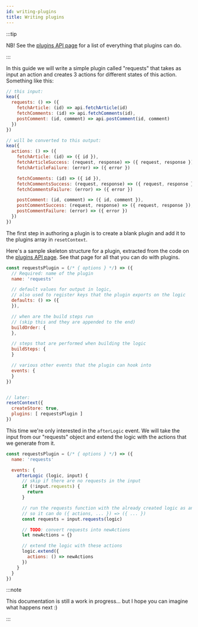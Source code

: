 ```yaml
---
id: writing-plugins
title: Writing plugins
---
```


:::tip

NB! See the [plugins API page](/docs/api/plugins) for a list of everything that plugins can do.

:::

In this guide we will write a simple plugin called "requests" that takes as input an action and creates 3 actions for different states of this action. Something like this:

```javascript
// this input:
kea({
  requests: () => ({
    fetchArticle: (id) => api.fetchArticle(id)
    fetchComments: (id) => api.fetchComments(id),
    postComment: (id, comment) => api.postComment(id, comment)
  })
})

// will be converted to this output:
kea({
  actions: () => ({
    fetchArticle: (id) => ({ id }),
    fetchArticleSuccess: (request, response) => ({ request, response }),
    fetchArticleFailure: (error) => ({ error })

    fetchComments: (id) => ({ id }),
    fetchCommentsSuccess: (request, response) => ({ request, response }),
    fetchCommentsFailure: (error) => ({ error })

    postComment: (id, comment) => ({ id, comment }),
    postCommentSuccess: (request, response) => ({ request, response }),
    postCommentFailure: (error) => ({ error })
  })
})
```

The first step in authoring a plugin is to create a blank plugin and add it to the plugins array in `resetContext`.

Here's a sample skeleton structure for a plugin, extracted from the code on the [plugins API page](https://kea.js.org/api/plugins). See that page for all that you can do with plugins.

```javascript
const requestsPlugin = (/* { options } */) => ({
  // Required: name of the plugin
  name: 'requests'

  // default values for output in logic,
  // also used to register keys that the plugin exports on the logic
  defaults: () => ({
  }),

  // when are the build steps run
  // (skip this and they are appended to the end)
  buildOrder: {
  },

  // steps that are performed when building the logic
  buildSteps: {
  }

  // various other events that the plugin can hook into
  events: {
  }
})


// later:
resetContext({
  createStore: true,
  plugins: [ requestsPlugin ]
})
```

This time we're only interested in the `afterLogic` event. We will take the input from our "requests" object and extend the logic with the actions that we generate from it.

```javascript
const requestsPlugin = (/* { options } */) => ({
  name: 'requests'

  events: {
    afterLogic (logic, input) {
      // skip if there are no requests in the input
      if (!input.requests) {
        return
      }

      // run the requests function with the already created logic as an input,
      // so it can do ({ actions, ... }) => ({ ... })
      const requests = input.requests(logic)

      // TODO: convert requests into newActions
      let newActions = {}

      // extend the logic with these actions
      logic.extend({
        actions: () => newActions
      })
    }
  }
})
```

:::note

This documentation is still a work in progress... but I hope you can imagine what happens next :)

:::
